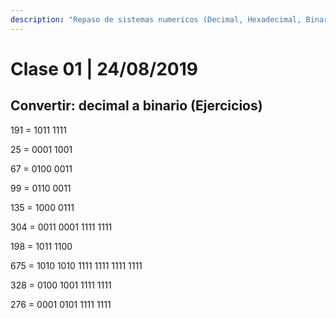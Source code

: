 ```yaml
---
description: "Repaso de sistemas numericos (Decimal, Hexadecimal, Binario y Octal)"
---
```


# Clase 01 \| 24/08/2019

## Convertir: decimal a binario (Ejercicios)

191 = 1011 1111

25 = 0001 1001

67 = 0100 0011

99 = 0110 0011

135 = 1000 0111

304 = 0011 0001 1111 1111

198 = 1011 1100

675 = 1010 1010 1111 1111 1111 1111

328 = 0100 1001 1111 1111

276 = 0001 0101 1111 1111
